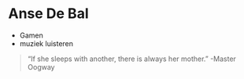 # Anse De Bal

* Gamen
* muziek luisteren

> “If she sleeps with another, there is always her mother.” -Master Oogway
